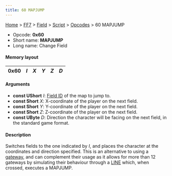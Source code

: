 ```yaml
---
title: 60 MAPJUMP
---
```


[Home](Main%20Page.md) > [FF7](FF7.md) > [Field](FF7/Field.md) > [Script](FF7/Field/Script.md) > [Opcodes](FF7/Field/Script/Opcodes.md) > 60 MAPJUMP

-   Opcode: **0x60**
-   Short name: **MAPJUMP**
-   Long name: Change Field

#### Memory layout

| 0x60 | *I* | *X* | *Y* | *Z* | *D* |
|------|-----|-----|-----|-----|-----|

#### Arguments

-   **const UShort** *I*: [Field ID][] of the map to jump to.
-   **const Short** *X*: X-coordinate of the player on the next field.
-   **const Short** *Y*: Y-coordinate of the player on the next field.
-   **const Short** *Z*: Z-coordinate of the player on the next field.
-   **const UByte** *D*: Direction the character will be facing on the
    next field, in the standard game format.

#### Description

Switches fields to the one indicated by *I*, and places the character at
the coordinates and direction specified. This is an alternative to using
a [gateway][], and can complement their usage as it allows for more than
12 gateways by simulating their behaviour through a [LINE][] which, when
crossed, executes a MAPJUMP.

  [Field ID]: FF7/Field/Field%20List.md "wikilink"
  [gateway]: FF7/Field/3D%20Related.md "wikilink"
  [LINE]: FF7/Field/Script/Opcodes/D0%20LINE.md "wikilink"
